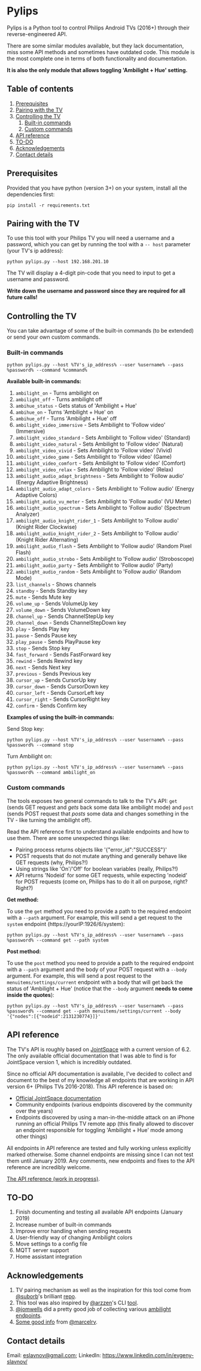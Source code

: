 # Pylips
Pylips is a Python tool to control Philips Android TVs (2016+) through their reverse-engineered API.

There are some similar modules available, but they lack documentation, miss some API methods and sometimes have outdated code. This module is the most complete one in terms of both functionality and documentation. 

**It is also the only module that allows toggling 'Ambilight + Hue' setting.**

## Table of contents ##
1. [Prerequisites](#prerequisites)
1. [Pairing with the TV](#pairing-with-the-tv)
1. [Controlling the TV](#controlling-the-tv)
    1. [Built-in commands](#built-in-commands)
    1. [Custom commands](#custom-commands)
1. [API reference](#api-reference)
1. [TO-DO](#to-do)
1. [Acknowledgements](#Acknowledgements)
1. [Contact details](#contact-details)

## Prerequisites

Provided that you have python (version 3+) on your system, install all the dependencies first:

```
pip install -r requirements.txt
```

## Pairing with the TV

To use this tool with your Philips TV you will need a username and a password, which you can get by running the tool with a `-- host` parameter (your TV's ip address):

```
python pylips.py --host 192.168.201.10
```
The TV will display a 4-digit pin-code that you need to input to get a username and password. 

**Write down the username and password since they are required for all future calls!**

## Controlling the TV ##
You can take advantage of some of the built-in commands (to be extended) or send your own custom commands.

### Built-in commands ###
```
python pylips.py --host %TV's_ip_address% --user %username% --pass %password% --command %command%
```

**Available built-in commands:**
1. `ambilight_on` - Turns ambilight on
1. `ambilight_off` - Turns ambilight off
1. `ambihue_status` - Gets status of 'Ambilight + Hue'
1. `ambihue_on` - Turns 'Ambilight + Hue' on
1. `ambihue_off` - Turns 'Ambilight + Hue' off
1. `ambilight_video_immersive` - Sets Ambilight to 'Follow video' (Immersive)
1. `ambilight_video_standard` - Sets Ambilight to 'Follow video' (Standard)
1. `ambilight_video_natural` - Sets Ambilight to 'Follow video' (Natural)
1. `ambilight_video_vivid` - Sets Ambilight to 'Follow video' (Vivid)
1. `ambilight_video_game` - Sets Ambilight to 'Follow video' (Game)
1. `ambilight_video_comfort` - Sets Ambilight to 'Follow video' (Comfort)
1. `ambilight_video_relax` - Sets Ambilight to 'Follow video' (Relax)
1. `ambilight_audio_adapt_brightness` - Sets Ambilight to 'Follow audio' (Energy Adaptive Brightness)
1. `ambilight_audio_adapt_colors` - Sets Ambilight to 'Follow audio' (Energy Adaptive Colors)
1. `ambilight_audio_vu_meter` - Sets Ambilight to 'Follow audio' (VU Meter)
1. `ambilight_audio_spectrum` - Sets Ambilight to 'Follow audio' (Spectrum Analyzer)
1. `ambilight_audio_knight_rider_1` - Sets Ambilight to 'Follow audio' (Knight Rider Clockwise)
1. `ambilight_audio_knight_rider_2` - Sets Ambilight to 'Follow audio' (Knight Rider Alternating)
1. `ambilight_audio_flash` - Sets Ambilight to 'Follow audio' (Random Pixel Flash)
1. `ambilight_audio_strobo` - Sets Ambilight to 'Follow audio' (Stroboscope)
1. `ambilight_audio_party` - Sets Ambilight to 'Follow audio' (Party)
1. `ambilight_audio_random` - Sets Ambilight to 'Follow audio' (Random Mode)
1. `list_channels` - Shows channels
1. `standby` - Sends Standby key
1. `mute` - Sends Mute key
1. `volume_up` - Sends VolumeUp key
1. `volume_down` - Sends VolumeDown key
1. `channel_up` - Sends ChannelStepUp key
1. `channel_down` - Sends ChannelStepDown key
1. `play` - Sends Play key
1. `pause` - Sends Pause key
1. `play_pause` - Sends PlayPause key
1. `stop` - Sends Stop key
1. `fast_forward` - Sends FastForward key
1. `rewind` - Sends Rewind key
1. `next` - Sends Next key
1. `previous` - Sends Previous key
1. `cursor_up` - Sends CursorUp key
1. `cursor_down` - Sends CursorDown key
1. `cursor_left` - Sends CursorLeft key
1. `cursor_right` - Sends CursorRight key
1. `confirm` - Sends Confirm key

**Examples of using the built-in commands:**

Send Stop key:
```
python pylips.py --host %TV's_ip_address% --user %username% --pass %password% --command stop
```

Turn Ambilight on:
```
python pylips.py --host %TV's_ip_address% --user %username% --pass %password% --command ambilight_on
```

### Custom commands ###
The tools exposes two general commands to talk to the TV's API: `get` (sends GET request and *gets* back some data like ambilight mode) and `post` (sends POST request that *posts* some data and changes something in the TV - like turning the ambilight off).

Read the API reference first to understand available endpoints and how to use them. There are some unexpected things like:
* Pairing process returns objects like '{"error_id":"SUCCESS"}'
* POST requests that do not mutate anything and generally behave like GET requests (why, Philips?!)
* Using strings like 'On'/'Off' for boolean variables (really, Philips?!)
* API returns 'Nodeid' for some GET requests, while expecting 'nodeid' for POST requests (come on, Philips has to do it all on purpose, right? Right?)

**Get method:**

To use the `get` method you need to provide a path to the required endpoint with a `--path` argument. For example, this will send a get request to the `system` endpoint (https://yourIP:1926/6/system):

```
python pylips.py --host %TV's_ip_address% --user %username% --pass %password% --command get --path system
```

**Post method:**

To use the `post` method you need to provide a path to the required endpoint with a `--path` argument and the body of your POST request with a `--body` argument. For example, this will send a post request to the `menuitems/settings/current` endpoint with a body that will get back the status of 'Ambilight + Hue' (notice that the `--body` argument **needs to come inside the quotes**):

```
python pylips.py --host %TV's_ip_address% --user %username% --pass %password% --command get --path menuitems/settings/current --body '{"nodes":[{"nodeid":2131230774}]}'
```
## API reference
The TV's API is roughly based on [JointSpace](http://jointspace.sourceforge.net/) with a current version of 6.2. The only available official documentation that I was able to find is for JointSpace version 1, which is incredibly outdated. 

Since no official API documentation is available, I've decided to collect and document to the best of my knowledge all endpoints that are working in API version 6+ (Philips TVs 2016-2018). This API reference is based on:
* [Official JointSpace documentation](http://jointspace.sourceforge.net/projectdata/documentation/jasonApi/1/doc/API.html)
* Community endpoints (various endpoints discovered by the community over the years)
* Endpoints discovered by using a man-in-the-middle attack on an iPhone running an official Philips TV remote app (this finally allowed to discover an endpoint responsible for toggling 'Ambilight + Hue' mode among other things)

All endpoints in API reference are tested and fully working unless explicitly marked otherwise. Some channel endpoints are missing since I can not test them until January 2019. Any comments, new endpoints and fixes to the API reference are incredibly welcome.

[The API reference (work in progress)](https://github.com/eslavnov/Pylips/wiki).

## TO-DO
1. Finish documenting and testing all available API endpoints (January 2019)
2. Increase number of built-in commands
3. Improve error handling when sending requests
4. User-friendly way of changing Ambilight colors
5. Move settings to a config file
6. MQTT server support
7. Home assistant integration

## Acknowledgements
1. TV pairing mechanism as well as the inspiration for this tool come from [@suborb](https://github.com/suborb)'s brilliant [repo](https://github.com/suborb/philips_android_tv).
2. This tool was also inspired by [@arzzen](https://github.com/arzzen)'s CLI [tool](https://github.com/arzzen/philips-tv).
3. [@jomwells](https://github.com/jomwells) did a pretty good job of collecting various [ambilight endpoints](https://github.com/jomwells/ambilights).
4. [Some good info](https://gist.github.com/marcelrv/ee9a7cf97c227d069e4ee88d26691019) from [@marcelrv](https://gist.github.com/marcelrv).

## Contact details
Email: eslavnov@gmail.com; LinkedIn: https://www.linkedin.com/in/evgeny-slavnov/
